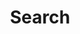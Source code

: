 ---
title: "Search" # in any language you want
layout: "search" # is necessary
summary: "search"
placeholder: "search"
---